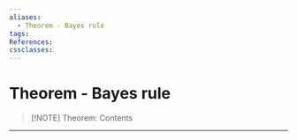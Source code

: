 ```yaml
---
aliases:
  - Theorem - Bayes rule
tags:
References:
cssclasses:
---
```

# Theorem - Bayes rule
> [!NOTE] Theorem: 
> Contents

***